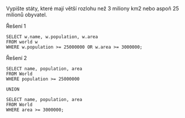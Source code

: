 Vypište státy, které mají větší rozlohu než 3 miliony km2 nebo aspoň 25 milionů obyvatel.

Řešení 1

    SELECT w.name, w.population, w.area
    FROM world w
    WHERE w.population >= 25000000 OR w.area >= 3000000;

Řešení 2


    SELECT name, population, area
    FROM World
    WHERE population >= 25000000
    
    UNION
    
    SELECT name, population, area
    FROM World
    WHERE area >= 3000000;